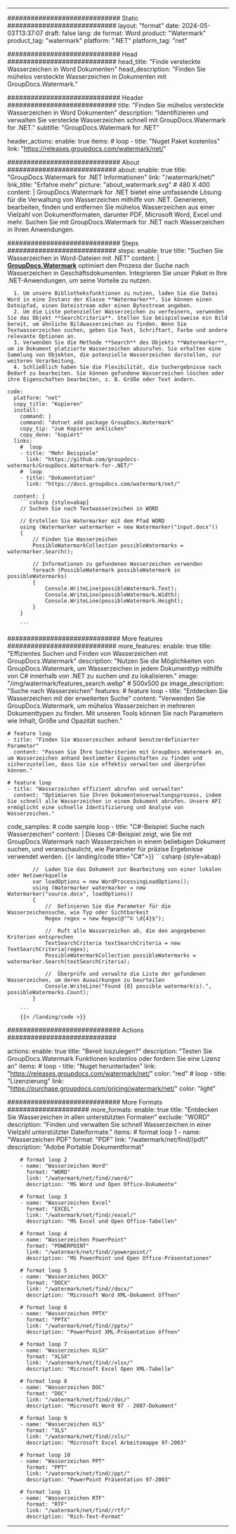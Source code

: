 
---
############################# Static ############################
layout: "format"
date:  2024-05-03T13:37:07
draft: false
lang: de
format: Word
product: "Watermark"
product_tag: "watermark"
platform: ".NET"
platform_tag: "net"

############################# Head ############################
head_title: "Finde versteckte Wasserzeichen in Word Dokumenten"
head_description: "Finden Sie mühelos versteckte Wasserzeichen in Dokumenten mit GroupDocs.Watermark."

############################# Header ############################
title: "Finden Sie mühelos versteckte Wasserzeichen in Word Dokumenten" 
description: "Identifizieren und verwalten Sie versteckte Wasserzeichen schnell mit GroupDocs.Watermark for .NET."
subtitle: "GroupDocs.Watermark for .NET" 

header_actions:
  enable: true
  items:
    #  loop
    - title: "Nuget Paket kostenlos"
      link: "https://releases.groupdocs.com/watermark/net/"
      
############################# About ############################
about:
    enable: true
    title: "GroupDocs.Watermark for .NET Informationen"
    link: "/watermark/net/"
    link_title: "Erfahre mehr"
    picture: "about_watermark.svg" # 480 X 400
    content: |
       GroupDocs.Watermark for .NET bietet eine umfassende Lösung für die Verwaltung von Wasserzeichen mithilfe von .NET. Generieren, bearbeiten, finden und entfernen Sie mühelos Wasserzeichen aus einer Vielzahl von Dokumentformaten, darunter PDF, Microsoft Word, Excel und mehr. Suchen Sie mit GroupDocs.Watermark for .NET nach Wasserzeichen in Ihren Anwendungen.

############################# Steps ############################
steps:
    enable: true
    title: "Suchen Sie Wasserzeichen in Word-Dateien mit .NET"
    content: |
      **[GroupDocs.Watermark](https://products.groupdocs.com/watermark/net/)** optimiert den Prozess der Suche nach Wasserzeichen in Geschäftsdokumenten. Integrieren Sie unser Paket in Ihre .NET-Anwendungen, um seine Vorteile zu nutzen.
      
      1. Um unsere Bibliotheksfunktionen zu nutzen, laden Sie die Datei Word in eine Instanz der Klasse **Watermarker**. Sie können einen Dateipfad, einen Dateistream oder einen Bytestream angeben.
      2. Um die Liste potenzieller Wasserzeichen zu verfeinern, verwenden Sie das Objekt **SearchCriteria**. Stellen Sie beispielsweise ein Bild bereit, um ähnliche Bildwasserzeichen zu finden. Wenn Sie Textwasserzeichen suchen, geben Sie Text, Schriftart, Farbe und andere relevante Optionen an.
      3. Verwenden Sie die Methode **Search** des Objekts **Watermarker**, um im Dokument platzierte Wasserzeichen abzurufen. Sie erhalten eine Sammlung von Objekten, die potenzielle Wasserzeichen darstellen, zur weiteren Verarbeitung.
      4. Schließlich haben Sie die Flexibilität, die Suchergebnisse nach Bedarf zu bearbeiten. Sie können gefundene Wasserzeichen löschen oder ihre Eigenschaften bearbeiten, z. B. Größe oder Text ändern.
   
    code:
      platform: "net"
      copy_title: "Kopieren"
      install:
        command: |
        command: "dotnet add package GroupDocs.Watermark"
        copy_tip: "zum Kopieren anklicken"
        copy_done: "kopiert"
      links:
        #  loop
        - title: "Mehr Beispiele"
          link: "https://github.com/groupdocs-watermark/GroupDocs.Watermark-for-.NET/"
        #  loop
        - title: "Dokumentation"
          link: "https://docs.groupdocs.com/watermark/net/"
          
      content: |
        ```csharp {style=abap}
        // Suchen Sie nach Textwasserzeichen in WORD

        // Erstellen Sie Watermarker mit dem Pfad WORD
        using (Watermarker watermarker = new Watermarker("input.docx"))
        {
            // Finden Sie Wasserzeichen
            PossibleWatermarkCollection possibleWatermarks = watermarker.Search();

            // Informationen zu gefundenen Wasserzeichen verwenden
            foreach (PossibleWatermark possibleWatermark in possibleWatermarks)
            {
                Console.WriteLine(possibleWatermark.Text);
                Console.WriteLine(possibleWatermark.Width);
                Console.WriteLine(possibleWatermark.Height);
            }
        }
        
        ```            

############################# More features ############################
more_features:
  enable: true
  title: "Effizientes Suchen und Finden von Wasserzeichen mit GroupDocs.Watermark"
  description: "Nutzen Sie die Möglichkeiten von GroupDocs.Watermark, um Wasserzeichen in jedem Dokumenttyp mithilfe von C# innerhalb von .NET zu suchen und zu lokalisieren."
  image: "/img/watermark/features_search.webp" # 500x500 px
  image_description: "Suche nach Wasserzeichen"
  features:
    # feature loop
    - title: "Entdecken Sie Wasserzeichen mit der erweiterten Suche"
      content: "Verwenden Sie GroupDocs.Watermark, um mühelos Wasserzeichen in mehreren Dokumenttypen zu finden. Mit unseren Tools können Sie nach Parametern wie Inhalt, Größe und Opazität suchen."

    # feature loop
    - title: "Finden Sie Wasserzeichen anhand benutzerdefinierter Parameter"
      content: "Passen Sie Ihre Suchkriterien mit GroupDocs.Watermark an, um Wasserzeichen anhand bestimmter Eigenschaften zu finden und sicherzustellen, dass Sie sie effektiv verwalten und überprüfen können."

    # feature loop
    - title: "Wasserzeichen effizient abrufen und verwalten"
      content: "Optimieren Sie Ihren Dokumentenverwaltungsprozess, indem Sie schnell alle Wasserzeichen in einem Dokument abrufen. Unsere API ermöglicht eine schnelle Identifizierung und Analyse von Wasserzeichen."
      
  code_samples:
    # code sample loop
    - title: "C#-Beispiel: Suche nach Wasserzeichen"
      content: |
        Dieses C#-Beispiel zeigt, wie Sie mit GroupDocs.Watermark nach Wasserzeichen in einem beliebigen Dokument suchen, und veranschaulicht, wie Parameter für präzise Ergebnisse verwendet werden.
        {{< landing/code title="C#">}}
        ```csharp {style=abap}
        
            //  Laden Sie das Dokument zur Bearbeitung von einer lokalen oder Netzwerkquelle
            var loadOptions = new WordProcessingLoadOptions();
            using (Watermarker watermarker = new Watermarker("source.docx", loadOptions))
            {
                //  Definieren Sie die Parameter für die Wasserzeichensuche, wie Typ oder Sichtbarkeit
                Regex regex = new Regex(@"^© \d{4}$");

                //  Ruft alle Wasserzeichen ab, die den angegebenen Kriterien entsprechen
                TextSearchCriteria textSearchCriteria = new TextSearchCriteria(regex);
                PossibleWatermarkCollection possibleWatermarks = watermarker.Search(textSearchCriteria);

                //  Überprüfe und verwalte die Liste der gefundenen Wasserzeichen, um deren Auswirkungen zu beurteilen
                Console.WriteLine("Found {0} possible watermark(s).", possibleWatermarks.Count);
            }

        ```
        {{< /landing/code >}}


############################# Actions ############################

actions:
  enable: true
  title: "Bereit loszulegen?"
  description: "Testen Sie GroupDocs.Watermark Funktionen kostenlos oder fordern Sie eine Lizenz an"
  items:
    #  loop
    - title: "Nuget herunterladen"
      link: "https://releases.groupdocs.com/watermark/net/"
      color: "red"
        #  loop
    - title: "Lizenzierung"
      link: "https://purchase.groupdocs.com/pricing/watermark/net/"
      color: "light"


############################# More Formats #####################
more_formats:
    enable: true
    title: "Entdecken Sie Wasserzeichen in allen unterstützten Formaten"
    exclude: "WORD"
    description: "Finden und verwalten Sie schnell Wasserzeichen in einer Vielzahl unterstützter Dateiformate."
    items: 
        # format loop 1
        - name: "Wasserzeichen PDF"
          format: "PDF"
          link: "/watermark/net/find//pdf/"
          description: "Adobe Portable Dokumentformat"

        # format loop 2
        - name: "Wasserzeichen Word"
          format: "WORD"
          link: "/watermark/net/find//word/"
          description: "MS Word und Open Office-Dokumente"
          
        # format loop 3
        - name: "Wasserzeichen Excel"
          format: "EXCEL"
          link: "/watermark/net/find//excel/"
          description: "MS Excel und Open Office-Tabellen"

        # format loop 4
        - name: "Wasserzeichen PowerPoint"
          format: "POWERPOINT"
          link: "/watermark/net/find//powerpoint/"
          description: "MS PowerPoint und Open Office-Präsentationen"

        # format loop 5
        - name: "Wasserzeichen DOCX"
          format: "DOCX"
          link: "/watermark/net/find//docx/"
          description: "Microsoft Word XML-Dokument öffnen"
          
        # format loop 6
        - name: "Wasserzeichen PPTX"
          format: "PPTX"
          link: "/watermark/net/find//pptx/"
          description: "PowerPoint XML-Präsentation öffnen"
          
        # format loop 7
        - name: "Wasserzeichen XLSX"
          format: "XLSX"
          link: "/watermark/net/find//xlsx/"
          description: "Microsoft Excel Open XML-Tabelle"

        # format loop 8
        - name: "Wasserzeichen DOC"
          format: "DOC"
          link: "/watermark/net/find//doc/"
          description: "Microsoft Word 97 - 2007-Dokument"

        # format loop 9
        - name: "Wasserzeichen XLS"
          format: "XLS"
          link: "/watermark/net/find//xls/"
          description: "Microsoft Excel Arbeitsmappe 97-2003"

        # format loop 10
        - name: "Wasserzeichen PPT"
          format: "PPT"
          link: "/watermark/net/find//ppt/"
          description: "PowerPoint Präsentation 97-2003"

        # format loop 11
        - name: "Wasserzeichen RTF"
          format: "RTF"
          link: "/watermark/net/find//rtf/"
          description: "Rich-Text-Format"

---